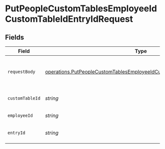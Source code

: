 # PutPeopleCustomTablesEmployeeIdCustomTableIdEntryIdRequest


## Fields

| Field                                                                                                                                                                                                                                                                                                                                                                               | Type                                                                                                                                                                                                                                                                                                                                                                                | Required                                                                                                                                                                                                                                                                                                                                                                            | Description                                                                                                                                                                                                                                                                                                                                                                         | Example                                                                                                                                                                                                                                                                                                                                                                             |
| ----------------------------------------------------------------------------------------------------------------------------------------------------------------------------------------------------------------------------------------------------------------------------------------------------------------------------------------------------------------------------------- | ----------------------------------------------------------------------------------------------------------------------------------------------------------------------------------------------------------------------------------------------------------------------------------------------------------------------------------------------------------------------------------- | ----------------------------------------------------------------------------------------------------------------------------------------------------------------------------------------------------------------------------------------------------------------------------------------------------------------------------------------------------------------------------------- | ----------------------------------------------------------------------------------------------------------------------------------------------------------------------------------------------------------------------------------------------------------------------------------------------------------------------------------------------------------------------------------- | ----------------------------------------------------------------------------------------------------------------------------------------------------------------------------------------------------------------------------------------------------------------------------------------------------------------------------------------------------------------------------------- |
| `requestBody`                                                                                                                                                                                                                                                                                                                                                                       | [operations.PutPeopleCustomTablesEmployeeIdCustomTableIdEntryIdRequestBody](../../../sdk/models/operations/putpeoplecustomtablesemployeeidcustomtableidentryidrequestbody.md)                                                                                                                                                                                                       | :heavy_minus_sign:                                                                                                                                                                                                                                                                                                                                                                  | N/A                                                                                                                                                                                                                                                                                                                                                                                 | {"column_1663598152485":5185395,"column_1663598024920":"2022-09-30","column_1663598120787":"2871255975417872769","column_1663598145154":371223,"column_1663597977169":"text text","column_1663597992534":"text area text area text area","column_1663598108167":{"value":240,"currency":"USD"},"column_1663598062584":"252614471","column_1663598090762":["252614475","252614476"]} |
| `customTableId`                                                                                                                                                                                                                                                                                                                                                                     | *string*                                                                                                                                                                                                                                                                                                                                                                            | :heavy_check_mark:                                                                                                                                                                                                                                                                                                                                                                  | The ID of custom table.                                                                                                                                                                                                                                                                                                                                                             |                                                                                                                                                                                                                                                                                                                                                                                     |
| `employeeId`                                                                                                                                                                                                                                                                                                                                                                        | *string*                                                                                                                                                                                                                                                                                                                                                                            | :heavy_check_mark:                                                                                                                                                                                                                                                                                                                                                                  | Employee ID.                                                                                                                                                                                                                                                                                                                                                                        |                                                                                                                                                                                                                                                                                                                                                                                     |
| `entryId`                                                                                                                                                                                                                                                                                                                                                                           | *string*                                                                                                                                                                                                                                                                                                                                                                            | :heavy_check_mark:                                                                                                                                                                                                                                                                                                                                                                  | The ID of custom table entry.                                                                                                                                                                                                                                                                                                                                                       |                                                                                                                                                                                                                                                                                                                                                                                     |